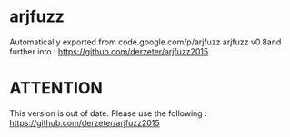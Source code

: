 # arjfuzz
Automatically exported from code.google.com/p/arjfuzz
arjfuzz v0.8and further into : https://github.com/derzeter/arjfuzz2015

ATTENTION
=========

This version is out of date. Please use the following : 
https://github.com/derzeter/arjfuzz2015


